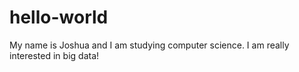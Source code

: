 # hello-world


My name is Joshua and I am studying computer science.
I am really interested in big data!
